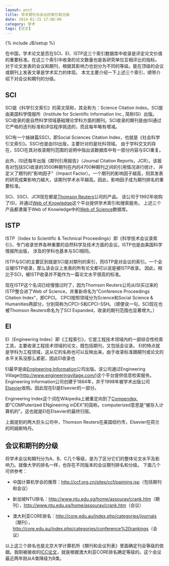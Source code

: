 ```yaml
---
layout: post
title: 学术期刊与会议的索引和分级
date: 2014-01-15 17:00:00
category: 学术
tags: [论文]
---
```

{% include JB/setup %}

在中国，学术论文是否在SCI、EI、ISTP这三个索引数据库中收录是评定论文价值的重要标准。在这三个索引中收录的论文数量也是各研究单位互相评比的指标。
对于论文发表的会议和期刊，根据其影响力也划分为不同的等级。能在顶级的会议或期刊上发表文章是学术实力的体现。
本文主要介绍一下上述三个索引，顺带介绍下对会议和期刊的分级。

<!--more-->

## SCI

SCI是《科学引文索引》的英文简称，其全称为：Science Citation Index。SCI是由美国科学情报所（Institute for Scientific Information Inc., 简称ISI）出版。
SCI收录的是自然科学领域基础理论学科方面的期刊。SCI收录的期刊是由ISI通过它严格的选刊标准和评估程序挑选的，而且每年略有增减。

SCI有一个姊妹篇SSCI，即Social Sciences Citation Index，也就是《社会科学引文索引》。SSCI也是由ISI出版，主要针对的是社科领域。
由于学科交叉的存在，SSCI在其对收录期刊范围的说明中指出该数据库中有一部分内容与SCI重复。

此外，ISI还每年出版《期刊引用报告》（Journal Citation Reports，JCR）。该报告对包括SCI收录的3500种期刊在内的4700种期刊之间的引用情况进行统计，
并定义了期刊的“影响因子”（Impact Factor）。一个期刊的影响因子越高，则其发表的研究成果影响力越大，该期刊学术水平越高。因此，影响因子成为期刊排名的重要标准。

SCI、SSCI、JCR现在都是[Thomson Reuters](http://en.wikipedia.org/wiki/Thomson_Reuters)公司的产品。
该公司于1992年收购了ISI，并通过[Web of Knowledge](http://en.wikipedia.org/wiki/Web_of_Knowledge)这个平台提供学术索引和搜索服务。
上述三个产品都隶属于Web of Knowledge中的[Web of Science](http://en.wikipedia.org/wiki/Web_of_Science)数据库。

## ISTP

ISTP（Index to Scientific & Technical Proceedings）即《科学技术会议录索引》，专门收录世界各种重要的自然科学及技术方面的会议。ISTP也是由美国科学情报所出版，
涉及的学科也基本与SCI相同。

ISTP与SCI的主要区别就是SCI是对期刊的索引，而ISTP是对会议的索引。一个会议被ISTP收录，那么该会议上发表的所有论文都可以说是被ISTP收录。
因此，相比于SCI，被ISTP收录并不能作为一篇论文水平很高的标准。

现在ISTP这个名词已经慢慢过时了，因为Thomson Reuters公司从ISI买过来的ISTP整合进了Web of Science，并重新命名为“Conference Proceedings Citation Index”，即CPCI。
CPCI按照领域分为Science和Social Science & Humanities两部分，分别简称为CPCI-S和CPCI-SSH。（顺便说一句，SCI现在也被Thomson Reuters命名为了SCI Expanded，收录的期刊范围也显著增大。）

## EI

EI（Engineering Index）即《工程索引》，它是工程技术领域内的一部综合性检索工具，主要收录工程技术领域的论文，既包括期刊，又包括会议录。
EI的特点就是学科为工程领域，这从它的名称也可以反映出来。由于收录标准跟期刊或论文的水平关系没那么紧密，因此EI收录也

EI最早是由[Engineering Information](http://www.ei.org/)公司出版。该公司通过Engineering Village(http://www.engineeringvillage.com/)这个平台提供信息检索服务。
Engineering Information公司创建于1884年，并于1998年被学术出版公司[Elsevier](http://en.wikipedia.org/wiki/Elsevier)收购。因此现在EI是Elsevier的一部分。

Engineering Index这个词在Wikipedia上被重定向到了[Compendex](http://en.wikipedia.org/wiki/Compendex), 即“COMPuterized ENgineering inDEX”的简称。computerized意思是“被存入计算机的”。这也就是EI在Elsevier的最终归宿。

上面提到的两大巨头公司中，Thomson Reuters在美国纽约市，Elsevier在荷兰的阿姆斯特丹。

## 会议和期刊的分级
将学术会议和期刊分为A、B、C几个等级，是为了区分它们的整体论文水平及影响力。就像大学的排名一样，也存在不同版本的会议期刊排名和分级。
下面几个可供参考：

* 中国计算机学会的推荐：<http://ccf.org.cn/sites/ccf/paiming.jsp>（包括期刊和会议）

* 新加坡NTU排名：<http://www.ntu.edu.sg/home/assourav/crank.htm>（期刊），<http://www.ntu.edu.sg/home/assourav/crank.htm>（会议）

* 澳大利亚CORE排名：<http://core.edu.au/index.php/categories/journals>（期刊），<http://core.edu.au/index.php/categories/conference%20rankings>（会议）

以上这三个排名也是北京大学计算机所《期刊和会议列表》里面确定刊会等级的依据。我刚被接收的[ICC论文](http://blog.shengbin.me/posts/another-paper-accepted)，就是根据澳大利亚CORE排名确定等级的。这个会议最近两年刚从A类降级为B类。
